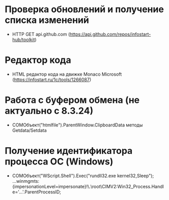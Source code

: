 # Проверка обновлений и получение списка изменений
* HTTP GET api.github.com (https://api.github.com/repos/infostart-hub/toolkit)

# Редактор кода
* HTML редактор кода на движке Monaco Microsoft (https://infostart.ru/1c/tools/1266087)

# Работа с буфером обмена (не актуально с 8.3.24)
* COMОбъект("htmlfile").ParentWindow.ClipboardData методы Getdata/Setdata

# Получение идентификатора процесса ОС (Windows)
* COMОбъект("WScript.Shell").Exec("rundll32.exe kernel32,Sleep");
...winmgmts:{impersonationLevel=impersonate}!\\.\root\CIMV2:Win32_Process.Handle='...'.ParentProcessID;
